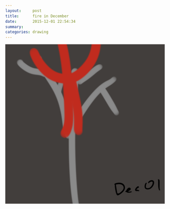 ```yaml
---
layout:     post
title:      fire in December
date:       2015-12-01 22:54:34
summary:    
categories: drawing
---
```

![fire in December](/images/blog/fire-in-December.png "hope.")
